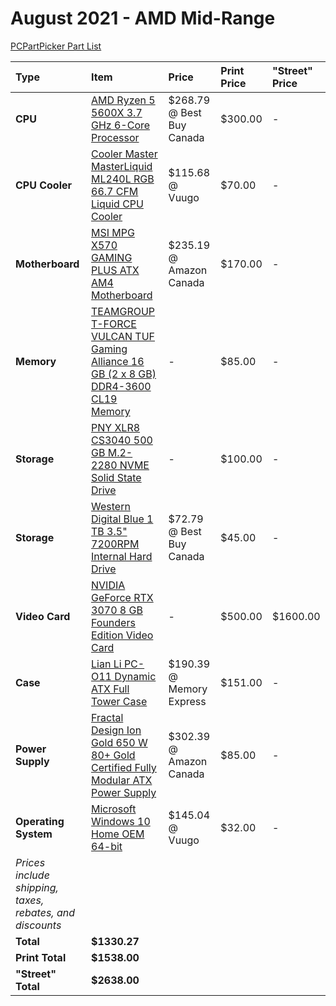 # August 2021 - AMD Mid-Range

[PCPartPicker Part List](https://ca.pcpartpicker.com/list/LKFbRv)

Type|Item|Price|Print Price|"Street" Price
:----|:----|:----|:----|:----
**CPU** | [AMD Ryzen 5 5600X 3.7 GHz 6-Core Processor](https://ca.pcpartpicker.com/product/g94BD3/amd-ryzen-5-5600x-37-ghz-6-core-processor-100-100000065box) | $268.79 @ Best Buy Canada | $300.00 |-
**CPU Cooler** | [Cooler Master MasterLiquid ML240L RGB 66.7 CFM Liquid CPU Cooler](https://ca.pcpartpicker.com/product/RcdFf7/cooler-master-masterliquid-ml240l-rgb-667-cfm-liquid-cpu-cooler-mlw-d24m-a20pc-r1) | $115.68 @ Vuugo | $70.00 |-
**Motherboard** | [MSI MPG X570 GAMING PLUS ATX AM4 Motherboard](https://ca.pcpartpicker.com/product/q4Dkcf/msi-mpg-x570-gaming-plus-atx-am4-motherboard-mpg-x570-gaming-plus) | $235.19 @ Amazon Canada | $170.00 |-
**Memory** | [TEAMGROUP T-FORCE VULCAN TUF Gaming Alliance 16 GB (2 x 8 GB) DDR4-3600 CL19 Memory](https://ca.pcpartpicker.com/product/wQLwrH/team-t-force-vulcan-tuf-gaming-allian-16-gb-2-x-8-gb-ddr4-3600-memory-tltyd416g3600hc19adc01) |- | $85.00 |-
**Storage** | [PNY XLR8 CS3040 500 GB M.2-2280 NVME Solid State Drive](https://ca.pcpartpicker.com/product/Y4pzK8/pny-xlr8-cs03040-500-gb-m2-2280-nvme-solid-state-drive-m280cs3040-500-rb) |- | $100.00 |-
**Storage** | [Western Digital Blue 1 TB 3.5" 7200RPM Internal Hard Drive](https://ca.pcpartpicker.com/product/Yrdqqs/western-digital-blue-1-tb-35-7200rpm-internal-hard-drive-wdbh2d0010hnc-nrsn) | $72.79 @ Best Buy Canada | $45.00 |-
**Video Card** | [NVIDIA GeForce RTX 3070 8 GB Founders Edition Video Card](https://ca.pcpartpicker.com/product/m8pmP6/nvidia-geforce-rtx-3070-8-gb-founders-edition-video-card-9001g1422510000) |- | $500.00 | $1600.00
**Case** | [Lian Li PC-O11 Dynamic ATX Full Tower Case](https://ca.pcpartpicker.com/product/Hwkj4D/lian-li-pc-o11dx-atx-full-tower-case-pc-o11dx) | $190.39 @ Memory Express | $151.00 |-
**Power Supply** | [Fractal Design Ion Gold 650 W 80+ Gold Certified Fully Modular ATX Power Supply](https://ca.pcpartpicker.com/product/V4M48d/fractal-design-ion-gold-650-w-80-gold-certified-fully-modular-atx-power-supply-fd-p-ia2g-650) | $302.39 @ Amazon Canada | $85.00 |-
**Operating System** | [Microsoft Windows 10 Home OEM 64-bit](https://ca.pcpartpicker.com/product/wtgPxr/microsoft-os-kw900140) | $145.04 @ Vuugo | $32.00 |-
 | *Prices include shipping, taxes, rebates, and discounts* |
 | **Total** | **$1330.27**
 | **Print Total** | **$1538.00**
 | **"Street" Total** | **$2638.00**
